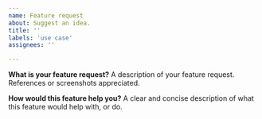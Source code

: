 ```yaml
---
name: Feature request
about: Suggest an idea.
title: ''
labels: 'use case'
assignees: ''

---
```


**What is your feature request?**
A description of your feature request. References or screenshots appreciated. 

**How would this feature help you?**
A clear and concise description of what this feature would help with, or do.

